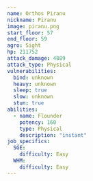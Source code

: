 ```yaml
---
name: Orthos Piranu
nickname: Piranu
image: piranu.png
start_floor: 57
end_floor: 59
agro: Sight
hp: 211752
attack_damage: 4889
attack_type: Physical
vulnerabilities:
  bind: unknown
  heavy: unknown
  sleep: true
  slow: unknown
  stun: true
abilities:
  - name: Flounder
    potency: 160
    type: Physical
    description: "instant"
job_specifics:
  SGE:
    difficulty: Easy
  WHM:
    difficulty: Easy
---
```

